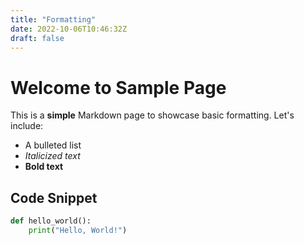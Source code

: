 ```yaml
---
title: "Formatting"
date: 2022-10-06T10:46:32Z
draft: false
---
```


# Welcome to Sample Page

This is a **simple** Markdown page to showcase basic formatting. Let's include:

- A bulleted list
- _Italicized text_
- **Bold text**

## Code Snippet

```python
def hello_world():
    print("Hello, World!")
